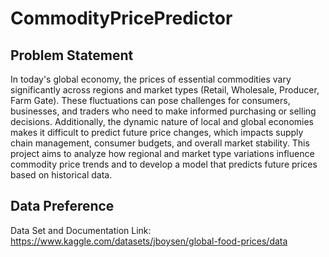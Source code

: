 # CommodityPricePredictor
## Problem Statement
 In today's global economy, the prices of essential commodities vary significantly across regions and market types (Retail, Wholesale, Producer, Farm Gate). These fluctuations can pose challenges for consumers, businesses, and traders who need to make informed purchasing or selling decisions. Additionally, the dynamic nature of local and global economies makes it difficult to predict future price changes, which impacts supply chain management, consumer budgets, and overall market stability. This project aims to analyze how regional and market type variations influence commodity price trends and to develop a model that predicts future prices based on historical data.
## Data Preference
Data Set and Documentation Link: https://www.kaggle.com/datasets/jboysen/global-food-prices/data
